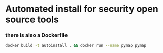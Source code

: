 # Automated install for security open source tools
### there is also a Dockerfile

```bash
docker build -t autoinstall . && docker run --name pymap pymap
```